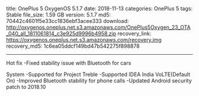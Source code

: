 title: OnePlus 5 OxygenOS 5.1.7
date: 2018-11-13
categories: OnePlus 5
tags: Stable
file_size: 1.59 GB
version: 5.1.7
md5: 70442c4601f5e33cc1836ebf3acee333
download: http://oxygenos.oneplus.net.s3.amazonaws.com/OnePlus5Oxygen_23_OTA_040_all_1811061814_c3e925d9996b4958.zip
recovery_link: https://oxygenos.oneplus.net.s3.amazonaws.com/recovery.img
recovery_md5: 1c6ea05ddcf149bd47b542275f898878

---
Hot fix
-Fixed stability issue with Bluetooth for cars

System
-Supported for Project Treble
-Supported IDEA India VoLTE(Default On)
-Improved Bluetooth stability for phone calls
-Updated Android security patch to 2018.10
